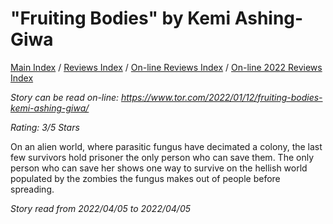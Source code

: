 # "Fruiting Bodies" by Kemi Ashing-Giwa

[Main Index](../../../README.md) / [Reviews Index](../../README.md) / [On-line Reviews Index](../README.md) / [On-line 2022 Reviews Index](README.md)

*Story can be read on-line: <https://www.tor.com/2022/01/12/fruiting-bodies-kemi-ashing-giwa/>*

*Rating: 3/5 Stars*

 On an alien world, where parasitic fungus have decimated a colony, the last few survivors hold prisoner the only person who can save them. The only person who can save her shows one way to survive on the hellish world populated by the zombies the fungus makes out of people before spreading.
 
*Story read from 2022/04/05 to 2022/04/05*
